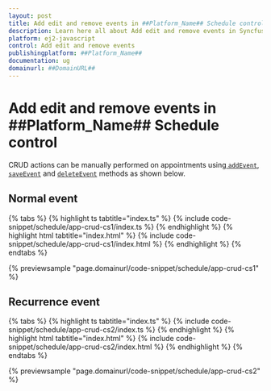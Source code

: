 ```yaml
---
layout: post
title: Add edit and remove events in ##Platform_Name## Schedule control | Syncfusion
description: Learn here all about Add edit and remove events in Syncfusion ##Platform_Name## Schedule control of Syncfusion Essential JS 2 and more.
platform: ej2-javascript
control: Add edit and remove events 
publishingplatform: ##Platform_Name##
documentation: ug
domainurl: ##DomainURL##
---
```


# Add edit and remove events in ##Platform_Name## Schedule control

CRUD actions can be manually performed on appointments using[ `addEvent`](https://ej2.syncfusion.com/documentation/api/schedule#addevent), [`saveEvent`](https://ej2.syncfusion.com/documentation/api/schedule#saveevent) and [`deleteEvent`](https://ej2.syncfusion.com/documentation/api/schedule#deleteevent) methods as shown below.

## Normal event

{% tabs %}
{% highlight ts tabtitle="index.ts" %}
{% include code-snippet/schedule/app-crud-cs1/index.ts %}
{% endhighlight %}
{% highlight html tabtitle="index.html" %}
{% include code-snippet/schedule/app-crud-cs1/index.html %}
{% endhighlight %}
{% endtabs %}
          
{% previewsample "page.domainurl/code-snippet/schedule/app-crud-cs1" %}

## Recurrence event

{% tabs %}
{% highlight ts tabtitle="index.ts" %}
{% include code-snippet/schedule/app-crud-cs2/index.ts %}
{% endhighlight %}
{% highlight html tabtitle="index.html" %}
{% include code-snippet/schedule/app-crud-cs2/index.html %}
{% endhighlight %}
{% endtabs %}
          
{% previewsample "page.domainurl/code-snippet/schedule/app-crud-cs2" %}
